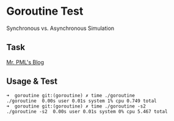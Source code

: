 # Goroutine Test

Synchronous vs. Asynchronous Simulation

## Task

[Mr. PML's Blog](http://blog.csdn.net/pmlpml/article/details/78850661)

## Usage & Test

```shell
➜  goroutine git:(goroutine) ✗ time ./goroutine
./goroutine  0.00s user 0.01s system 1% cpu 0.749 total
➜  goroutine git:(goroutine) ✗ time ./goroutine -s2
./goroutine -s2  0.00s user 0.01s system 0% cpu 5.467 total
```
